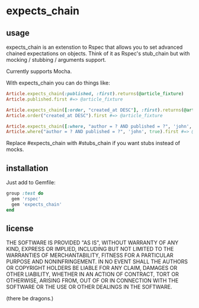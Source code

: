 # expects_chain

## usage

expects_chain is an extenstion to Rspec that allows you to set advanced chained expectations on objects. Think of it as Rspec's stub_chain but with mocking / stubbing / arguments support.

Currently supports Mocha.

With expects_chain you can do things like:

```ruby
Article.expects_chain(:published, :first).returns(@article_fixture)
Article.published.first #=> @article_fixture
```

```ruby
Article.expects_chain([:order, "created_at DESC"], :first).returns(@article_fixture)
Article.order("created_at DESC").first #=> @article_fixture
```

```ruby
Article.expects_chain([:where, "author = ? AND published = ?", 'john', true], :first).returns(@article_fixture)
Article.where("author = ? AND published = ?", 'john', true).first #=> @article_fixture
```

Replace #expects_chain with #stubs_chain if you want stubs instead of mocks.

## installation

Just add to Gemfile:

```ruby
group :test do
  gem 'rspec'
  gem 'expects_chain'
end
```

## license

THE SOFTWARE IS PROVIDED "AS IS", WITHOUT WARRANTY OF ANY KIND, EXPRESS OR IMPLIED, INCLUDING BUT NOT LIMITED TO THE WARRANTIES OF MERCHANTABILITY, FITNESS FOR A PARTICULAR PURPOSE AND NONINFRINGEMENT. IN NO EVENT SHALL THE AUTHORS OR COPYRIGHT HOLDERS BE LIABLE FOR ANY CLAIM, DAMAGES OR OTHER LIABILITY, WHETHER IN AN ACTION OF CONTRACT, TORT OR OTHERWISE, ARISING FROM, OUT OF OR IN CONNECTION WITH THE SOFTWARE OR THE USE OR OTHER DEALINGS IN THE SOFTWARE.

(there be dragons.)
